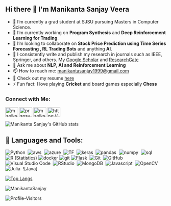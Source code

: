 ## Hi there 👋 I'm Manikanta Sanjay Veera


* 🔭 I’m currently a grad student at SJSU pursuing Masters in Computer Science.
* 🌱 I’m currently working on **Program Synthesis** and **Deep Reinforcement Learning for Trading**.
* 👯 I’m looking to collaborate on **Stock Price Prediction using Time Series Forecasting , RL Trading Bots** and anything **AI**.
* 📝 I consistently write and publish my research in journals such as IEEE, Springer, and others. My [Google Scholar](https://scholar.google.com/citations?user=1wn-4kkAAAAJ&hl=en ) and [ResearchGate](https://www.researchgate.net/profile/V-Manikanta-Sanjay)
* 💬 Ask me about **NLP, AI and Reinforcement Learning**
* 📫 How to reach me: [manikantasanjay1999@gmail.com](manikantasanjay1999@gmail.com)
* 📄 Check out my resume [here](https://drive.google.com/file/d/13C8WyffQWVjzLapxLTbF3y2sc7flF5cw/view?usp=sharing)
* ⚡ Fun fact: I love playing **Cricket** and board games especially **Chess**

### Connect with Me:

<p align="left">
<a href="https://twitter.com/manikantasanjay" target="blank"><img align="center" src="https://raw.githubusercontent.com/rahuldkjain/github-profile-readme-generator/master/src/images/icons/Social/twitter.svg" alt="manikantasanjay" height="30" width="40" /></a>
<a href="https://www.linkedin.com/in/manikanta-sanjay-veera-a24736b7/" target="blank"><img align="center" src="https://raw.githubusercontent.com/rahuldkjain/github-profile-readme-generator/master/src/images/icons/Social/linked-in-alt.svg" alt="pranay-reddy-79b2781b7" height="30" width="40" /></a>
<a href="https://www.kaggle.com/manikantasanjayv" target="blank"><img align="center" src="https://raw.githubusercontent.com/rahuldkjain/github-profile-readme-generator/master/src/images/icons/Social/kaggle.svg" alt="manikantasanjay" height="30" width="40" /></a>
<a href="https://discord.com/users/601091143991689216" target="blank"><img align="center" src="https://raw.githubusercontent.com/rahuldkjain/github-profile-readme-generator/master/src/images/icons/Social/discord.svg" alt="https://discord.com/users/601091143991689216" height="30" width="40" /></a>
</p>

![Manikanta Sanjay's GitHub stats](https://github-readme-stats.vercel.app/api?username=ManikantaSanjay&show_icons=true&theme=dark)

## 🧰 Languages and Tools:
![Python](https://img.shields.io/badge/-Python-05122A?style=flat&logo=python)&nbsp;
![aws](https://img.shields.io/badge/AWS%20-%23FF9900.svg?&style=for-the-badge&logo=amazon-aws&logoColor=white)&nbsp;
![azure](https://img.shields.io/badge/AZURE%20-%23FF9900.svg?&style=for-the-badge&logo=azure&logoColor=white)&nbsp;
![TF](https://aleen42.github.io/badges/src/tensorflow.svg)&nbsp;
![keras](https://img.shields.io/badge/Keras%20-%23D00000.svg?&style=for-the-badge&logo=Keras&logoColor=whit)&nbsp;
![pandas](https://img.shields.io/badge/pandas%20-%23150458.svg?&style=for-the-badge&logo=pandas&logoColor=white)&nbsp;
![numpy](https://img.shields.io/badge/numpy%20-%23013243.svg?&style=for-the-badge&logo=numpy&logoColor=white)&nbsp;
![sql](https://img.shields.io/badge/postgres-%23316192.svg?&style=for-the-badge&logo=postgresql&logoColor=white)&nbsp;
![R (Statistics)](https://img.shields.io/badge/-R-05122A?style=flat&logo=R&logoColor=276DC3)
![docker](https://aleen42.github.io/badges/src/docker.svg)
![git](https://aleen42.github.io/badges/src/github.svg)
![Flask](https://img.shields.io/badge/-Flask-05122A?style=flat&logo=flask)&nbsp;
![Git](https://img.shields.io/badge/-Git-05122A?style=flat&logo=git)&nbsp;
![GitHub](https://img.shields.io/badge/-GitHub-05122A?style=flat&logo=github)&nbsp;
![Visual Studio Code](https://img.shields.io/badge/-Visual%20Studio%20Code-05122A?style=flat&logo=visual-studio-code&logoColor=007ACC)&nbsp;
![RStudio](https://img.shields.io/badge/-RStudio-05122A?style=flat&logo=rstudio)&nbsp;
![MongoDB](https://img.shields.io/badge/-MongoDb-05122A?style=flat&logo=mongodb)&nbsp;
![Javascript](https://img.shields.io/badge/-JavaScript-05122A?style=flat&logo=javascript)&nbsp;
![OpenCV](https://img.shields.io/badge/-OpenCV-05122A?style=flat&logo=opencv)&nbsp;
![Julia](https://img.shields.io/badge/-Julia-05122A?style=flat&logo=julia)&nbsp;
![Java]


[![Top Langs](https://github-readme-stats.vercel.app/api/top-langs/?username=ManikantaSanjay&layout=compact)](https://github.com/ManikantaSanjay/github-readme-stats)

<p><img align="center" src="https://github-readme-streak-stats.herokuapp.com/?user=ManikantaSanjay&" alt="ManikantaSanjay" /></p>

![Profile-Visitors](https://visitor-badge.laobi.icu/badge?page_id=ManikantaSanjay.ManikantaSanjay)

<!--
**ManikantaSanjay/ManikantaSanjay** is a ✨ _special_ ✨ repository because its `README.md` (this file) appears on your GitHub profile.

Here are some ideas to get you started:

- 🔭 I’m currently working on Time Series Forecasting
- 🌱 I’m currently learning 
- 👯 I’m looking to collaborate on ...
- 🤔 I’m looking for help with ...
- 💬 Ask me about ...
- 📫 How to reach me: ...
- 😄 Pronouns: ...
- ⚡ Fun fact: ...
-->
